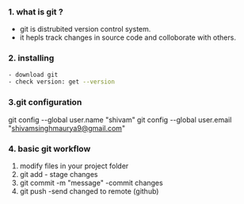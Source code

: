### 1. what is git ?

- git is distrubited version control system.
- it hepls track changes in source code and colloborate with others.

### 2. installing
```bash
- download git
- check version: get --version
```

### 3.git configuration

git config --global user.name "shivam"
git config --global user.email "shivamsinghmaurya9@gmail.com"

### 4. basic git workflow

1. modify files in your project folder
2. git add <filename> - stage changes
3. git commit -m "message" -commit changes
4. git push -send changed to remote (github)
